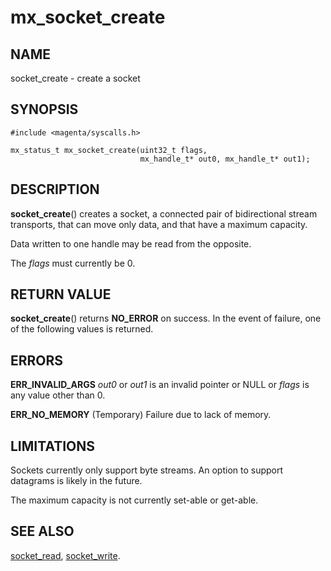 # mx_socket_create

## NAME

socket_create - create a socket

## SYNOPSIS

```
#include <magenta/syscalls.h>

mx_status_t mx_socket_create(uint32_t flags,
                             mx_handle_t* out0, mx_handle_t* out1);

```

## DESCRIPTION

**socket_create**() creates a socket, a connected pair of
bidirectional stream transports, that can move only data, and that
have a maximum capacity.

Data written to one handle may be read from the opposite.

The *flags* must currently be 0.

## RETURN VALUE

**socket_create**() returns **NO_ERROR** on success. In the event of
failure, one of the following values is returned.

## ERRORS

**ERR_INVALID_ARGS**  *out0* or *out1* is an invalid pointer or NULL or
*flags* is any value other than 0.

**ERR_NO_MEMORY**  (Temporary) Failure due to lack of memory.

## LIMITATIONS

Sockets currently only support byte streams.  An option to support
datagrams is likely in the future.

The maximum capacity is not currently set-able or get-able.

## SEE ALSO

[socket_read](socket_read.md),
[socket_write](socket_write.md).
